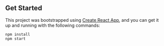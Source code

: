## Get Started

This project was bootstrapped using [Create React App](./CRA_README.md), and you can get it up and running with the following commands:

```
npm install
npm start
```